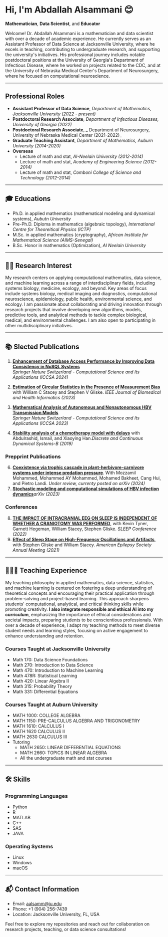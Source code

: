 # Hi, I'm Abdallah Alsammani 😊
**Mathematician**, **Data Scientist**, and **Educator**

Welcome! Dr. Abdallah Alsammani is a mathematician and data scientist with over a decade of academic experience. He currently serves as an Assistant Professor of Data Science at Jacksonville University, where he excels in teaching, contributing to undergraduate research, and supporting the university's initiatives. His professional journey includes notable postdoctoral positions at the University of Georgia's Department of Infectious Disease, where he worked on projects related to the CDC, and at the University of Nebraska Medical Center's Department of Neurosurgery, where he focused on computational neuroscience.

---
## Professional Roles
- **Assistant Professor of Data Science**, _Department of Mathematics, Jacksonville University (2022 - present)_
- **Postdoctoral Research Associate**, _Department of Infectious Diseases, University of Georgia (2022)_
- **Postdoctoral Research Associate**, _ Department of Neurosurgery, University of Nebraska Medical Center (2021-2022)_
- **Graduate Teaching Assistant**, _Department of Mathematics, Auburn University (2014-2020)_
- **Overseas**
    - Lecture of math and stat, _Al-Neelain University (2012-2014)_
    - Lecture of math and stat, _Academy of Engineering Science (2012-2014)_
    - Lecture of math and stat, _Comboni College of Science and Technology (2012-2014)_

---
## 🎓 Educations
- Ph.D. in applied mathematics (mathematical modeling and dynamical systems), _Aubutn University_
- Pre-Ph.D. Diploma in mathematics (algebraic topology), _International Centre for Theoreitical Physics (ICTP)_
- M.Sc. in applied mathematics (cryptography), _African Institute for Mathematical Science (AIMS-Senegal)_
- B.Sc. Honor in mathematics (Optimization), _Al Neelain University_

---
## 👨‍💻 Research Interest

My research centers on applying computational mathematics, data science, and machine learning across a range of interdisciplinary fields, including systems biology, medicine, ecology, and beyond. Key areas of focus include systems biology, medical imaging and diagnostics, computational neuroscience, epidemiology, public health, environmental science, and ecology. I am passionate about collaborating and driving innovation through research projects that involve developing new algorithms, models, predictive tools, and analytical methods to tackle complex biological, medical, and environmental challenges. I am also open to participating in other multidisciplinary initiatives.
<!---
---
## 👨‍💻 Research and Projects

### **Mathematical Modeling and Data Science**
- **Epidemiological Modeling**:
  - Focused on deterministic and stochastic modeling of infectious diseases, including COVID-19 and Hepatitis B Virus (HBV) infection dynamics.
  - [Repository: COVID-19 Vaccination Model](https://github.com/abdallahalsammani/covid-vaccination-model)
  
- **Optimization in Healthcare**:
  - Research on optimal control theory and game-theoretic modeling to analyze the dynamics of health interventions and policies.
  
- **Hospital Readmission Analysis**:
  - Data-driven analysis of hospital readmission rates, exploring social determinants of health and predictive modeling techniques.

### **Computational Neuroscience**
- **Estimation of Circular Statistics**:
  - Developed methods for estimating circular statistics in the presence of measurement bias in neural data, with applications in epilepsy and sleep studies.
  - [Repository: Circular Statistics and Neural Data](https://github.com/abdallahalsammani/circular-statistics)

### **Machine Learning Applications**
- **Prediction Models and Algorithms**:
  - Focused on data science projects using Python and R for predictive modeling, clustering, and statistical learning algorithms.
  - [Repository: Data Science Foundations](https://github.com/abdallahalsammani/data-science-foundations)

---

## 🏅 Honors and Awards

- **Grant for Scholarship of Teaching and Learning (SOTL)** (2023 - 2025)
- **Excellence in Teaching Award** (2019 - 2020)
- **Pre-PhD Program Scholarship in Mathematics** (2013 - 2014)
- **Outstanding Undergraduate Student Award** (2004 - 2009)

----->
---
## 📚 Slected Publications

<!---### Selected Publications:-->
1. [**Enhancement of Database Access Performance by Improving Data Consistency in NoSQL Systems**](https://link.springer.com/chapter/10.1007/978-3-031-65223-3_13)  
   _Springer Nature Switzerland - Computational Science and Its Applications (ICCSA 2024)_
   
2. [**Estimation of Circular Statistics in the Presence of Measurement Bias**](https://ieeexplore.ieee.org/document/10335958) with William C Stacey and Stephen V Gliske. 
   _IEEE Journal of Biomedical and Health Informatics (2023)_

3. [**Mathematical Analysis of Autonomous and Nonautonomous HBV Transmission Models**](https://link.springer.com/chapter/10.1007/978-3-031-37108-0_21)  
   _Springer Nature Switzerland - Computational Science and Its Applications (ICCSA 2023)_

4. [**Stability analysis of a chemotherapy model with delays**](https://www.aimsciences.org/article/doi/10.3934/dcdsb.2019002?viewType=html) with Abdulrashid, Ismail, and Xiaoying Han._Discrete and Continuous Dynamical Systems-B (2019)_


### Prepprint Publications
6. [**Coexistence via trophic cascade in plant-herbivore-carnivore systems under intense predation pressure**](https://arxiv.org/pdf/2408.04862). With Mozzamil Mohammed, Mohammed AY Mohammed, Mohamed Bakheet, Cang Hui, and Pietro Landi. _Under review, currenty posted on arXiv (2024)_
7. [**Stochastic modeling and computational simulations of HBV infection dynamics**](https://arxiv.org/pdf/2308.05819)_arXiv (2023)_

### Conferences 

8. [**THE IMPACT OF INTRACRANIAL EEG ON SLEEP IS INDEPENDENT OF WHETHER A CRANIOTOMY WAS PERFORMED**](https://academic.oup.com/sleep/article/45/Supplement_1/A255/6592954?searchresult=1), with Kevin Tyner, Garnett Hegeman, William Stacey, Stephen Gliske. _SLEEP Conference (2022)_
9. [**Effect of Sleep Stage on High-Frequency Oscillations and Artifacts**](https://aesnet.org/abstractslisting/effect-of-sleep-stage-on-high-frequency-oscillations-and-artifacts), with Stephen Gliske and William Stacey. _American Epilepsy Society Annual Meeting (2021)_
---

## 👨🏽‍🏫 Teaching Experience
My teaching philosophy in applied mathematics, data science, statistics, and machine learning is centered on fostering a deep understanding of theoretical concepts and encouraging their practical application through problem-solving and project-based learning. This approach sharpens students' computational, analytical, and critical thinking skills while promoting creativity. **I also integrate responsible and ethical AI into my curriculum**, emphasizing the importance of ethical considerations and societal impacts, preparing students to be conscientious professionals. With over a decade of experience, I adapt my teaching methods to meet diverse student needs and learning styles, focusing on active engagement to enhance understanding and retention.

### Courses Taught at Jacksonville University

- Math 170: Data Science Foundations
- Math 270: Introduction to Data Science
- Math 470: Introduction to Machine Learning
- Math 478R: Statistical Learning
- Math 420: Linear Algebra II
- Math 315: Probability Theory
- Math 331: Differential Equations

### Courses Taught at Auburn University
- MATH 1000: COLLEGE ALGEBRA
- MATH 1150: PRE-CALCULUS ALGEBRA AND TRIGONOMETRY
- MATH 1610: CALCULUS I
- MATH 1620 CALCULUS II
- MATH 2630 CALCULUS III
- Tutoring
    - MATH 2650: LINEAR DIFFERENTIAL EQUATIONS
    - MATH 2660: TOPICS IN LINEAR ALGEBRA
    - All the undergraduate math and stat courses

---

## 🛠 Skills
### Programming Languages
- Python
- R
- MATLAB
- C++
- SAS
- JAVA
### Operating Systems
- Linux
- Windows
- macOS

---

## 📬 Contact Information
- Email: [aalsamm@ju.edu](mailto:aalsamm@ju.edu)
- Phone: +1 (904) 256-7439
- Location: Jacksonville University, FL, USA

Feel free to explore my repositories and reach out for collaboration on research projects, teaching, or data science consultations!
